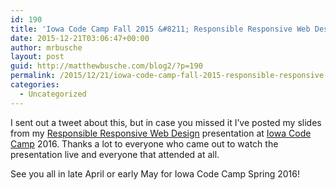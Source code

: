 ```yaml
---
id: 190
title: 'Iowa Code Camp Fall 2015 &#8211; Responsible Responsive Web Design Slides'
date: 2015-12-21T03:06:47+00:00
author: mrbusche
layout: post
guid: http://matthewbusche.com/blog2/?p=190
permalink: /2015/12/21/iowa-code-camp-fall-2015-responsible-responsive-web-design-slides/
categories:
  - Uncategorized
---
```

I sent out a tweet about this, but in case you missed it I&#8217;ve posted my slides from my [Responsible Responsive Web Design](http://matthewbusche.com/p/iowacodecamp/#/) presentation at [Iowa Code Camp](http://iowacodecamp.com/) 2016. Thanks a lot to everyone who came out to watch the presentation live and everyone that attended at all.

See you all in late April or early May for Iowa Code Camp Spring 2016!
